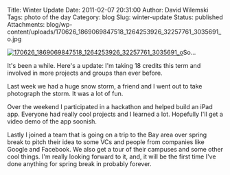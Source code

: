 Title: Winter Update
Date: 2011-02-07 20:31:00
Author: David Wilemski
Tags: photo of the day
Category: blog
Slug: winter-update
Status: published
Attachments: blog/wp-content/uploads/170626_1869069847518_1264253926_32257761_3035691_o.jpg

[![](http://oromis.davidwilemski.com/blog/wp-content/uploads/170626_1869069847518_1264253926_32257761_3035691_o-300x206.jpg
"170626_1869069847518_1264253926_32257761_3035691_o")](http://oromis.davidwilemski.com/blog/152/winter-update/170626_1869069847518_1264253926_32257761_3035691_o/)So...

It's been a while. Here's a update: I'm taking 18 credits this term and
involved in more projects and groups than ever before.

Last week we had a huge snow storm, a friend and I went out to take
photograph the storm. It was a lot of fun.

Over the weekend I participated in a hackathon and helped build an iPad
app. Everyone had really cool projects and I learned a lot. Hopefully
I'll get a video demo of the app soonish.

Lastly I joined a team that is going on a trip to the Bay area over
spring break to pitch their idea to some VCs and people from companies
like Google and Facebook. We also get a tour of their campuses and some
other cool things. I'm really looking forward to it, and, it will be the
first time I've done anything for spring break in probably forever.
